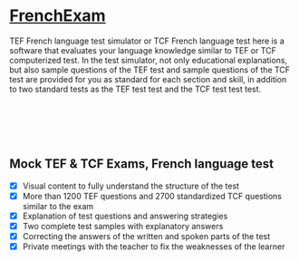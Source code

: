 # [FrenchExam](https://frenchexam.ir)

TEF French language test simulator or TCF French language test here is a software that evaluates your language knowledge similar to TEF or TCF computerized test. In the test simulator, not only educational explanations, but also sample questions of the TEF test and sample questions of the TCF test are provided for you as standard for each section and skill, in addition to two standard tests as the TEF test test and the TCF test test test.

<br><br><br><br>


## Mock TEF & TCF Exams, French language test

- [x] Visual content to fully understand the structure of the test
- [x] More than 1200 TEF questions and 2700 standardized TCF questions similar to the exam
- [x] Explanation of test questions and answering strategies
- [x] Two complete test samples with explanatory answers
- [x] Correcting the answers of the written and spoken parts of the test
- [x] Private meetings with the teacher to fix the weaknesses of the learner
